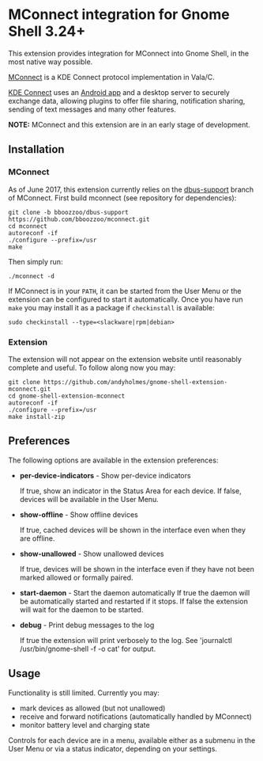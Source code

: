 # MConnect integration for Gnome Shell 3.24+
This extension provides integration for MConnect into Gnome Shell, in the most
native way possible.

[MConnect](https://github.com/bboozzoo/mconnect) is a KDE Connect protocol
implementation in Vala/C.

[KDE Connect](https://community.kde.org/KDEConnect) uses an
[Android app](https://play.google.com/store/apps/details?id=org.kde.kdeconnect_tp)
and a desktop server to securely exchange data, allowing plugins to offer
file sharing, notification sharing, sending of text messages and many other
features.

**NOTE:** MConnect and this extension are in an early stage of development.

## Installation

### MConnect

As of June 2017, this extension currently relies on the
[dbus-support](https://github.com/bboozzoo/mconnect/tree/bboozzoo/dbus-support)
branch of MConnect. First build mconnect (see repository for dependencies):

    git clone -b bboozzoo/dbus-support https://github.com/bboozzoo/mconnect.git
    cd mconnect
    autoreconf -if 
    ./configure --prefix=/usr
    make
    
Then simply run:

    ./mconnect -d
    
If MConnect is in your `PATH`, it can be started from the User Menu or the
extension can be configured to start it automatically. Once you have run `make`
you may install it as a package if `checkinstall` is available:

    sudo checkinstall --type=<slackware|rpm|debian>

    
### Extension

The extension will not appear on the extension website until reasonably
complete and useful. To follow along now you may:

    git clone https://github.com/andyholmes/gnome-shell-extension-mconnect.git
    cd gnome-shell-extension-mconnect
    autoreconf -if
    ./configure --prefix=/usr
    make install-zip
    

## Preferences

The following options are available in the extension preferences:

* **per-device-indicators** - Show per-device indicators

    If true, show an indicator in the Status Area for each device. If false,
    devices will be available in the User Menu.

* **show-offline** - Show offline devices

    If true, cached devices will be shown in the interface even when they are
    offline.

* **show-unallowed** - Show unallowed devices

    If true, devices will be shown in the interface even if they have not been
    marked allowed or formally paired.

* **start-daemon** - Start the daemon automatically
    If true the daemon will be automatically started and restarted if it stops.
    If false the extension will wait for the daemon to be started.
    
* **debug** - Print debug messages to the log
    
    If true the extension will print verbosely to the log. See 'journalctl
    /usr/bin/gnome-shell -f -o cat' for output.
    

## Usage

Functionality is still limited. Currently you may:

* mark devices as allowed (but not unallowed)
* receive and forward notifications (automatically handled by MConnect)
* monitor battery level and charging state

Controls for each device are in a menu, available either as a submenu in the
User Menu or via a status indicator, depending on your settings.

